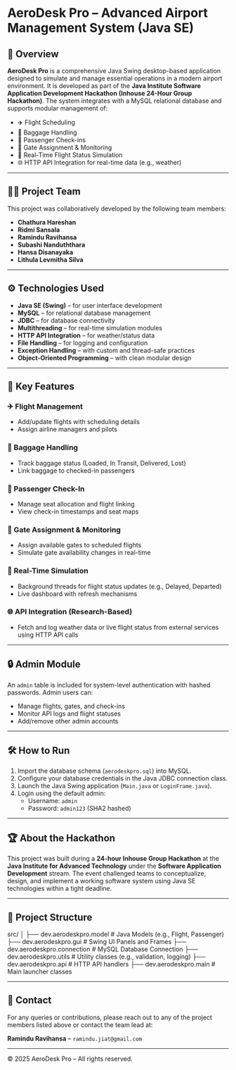 # AeroDesk Pro – Advanced Airport Management System (Java SE)

## 🛫 Overview

**AeroDesk Pro** is a comprehensive Java Swing desktop-based application designed to simulate and manage essential operations in a modern airport environment. It is developed as part of the **Java Institute Software Application Development Hackathon (Inhouse 24-Hour Group Hackathon)**. The system integrates with a MySQL relational database and supports modular management of:

- ✈️ Flight Scheduling  
- 🧳 Baggage Handling  
- 👤 Passenger Check-ins  
- 🚪 Gate Assignment & Monitoring  
- 📡 Real-Time Flight Status Simulation  
- 🌐 HTTP API Integration for real-time data (e.g., weather)

---

## 👨‍💻 Project Team

This project was collaboratively developed by the following team members:

- **Chathura Hareshan**
- **Ridmi Sansala**
- **Ramindu Ravihansa**
- **Subashi Nanduththara**
- **Hansa Disanayaka**
- **Lithula Levmitha Silva**

---

## ⚙️ Technologies Used

- **Java SE (Swing)** – for user interface development  
- **MySQL** – for relational database management  
- **JDBC** – for database connectivity  
- **Multithreading** – for real-time simulation modules  
- **HTTP API Integration** – for weather/status data  
- **File Handling** – for logging and configuration  
- **Exception Handling** – with custom and thread-safe practices  
- **Object-Oriented Programming** – with clean modular design

---

## 🧩 Key Features

### ✈ Flight Management
- Add/update flights with scheduling details
- Assign airline managers and pilots

### 🧳 Baggage Handling
- Track baggage status (Loaded, In Transit, Delivered, Lost)
- Link baggage to checked-in passengers

### 👤 Passenger Check-In
- Manage seat allocation and flight linking
- View check-in timestamps and seat maps

### 🚪 Gate Assignment & Monitoring
- Assign available gates to scheduled flights
- Simulate gate availability changes in real-time

### 📡 Real-Time Simulation
- Background threads for flight status updates (e.g., Delayed, Departed)
- Live dashboard with refresh mechanisms

### 🌐 API Integration (Research-Based)
- Fetch and log weather data or live flight status from external services using HTTP API calls

---

## 🔒 Admin Module

An `admin` table is included for system-level authentication with hashed passwords. Admin users can:

- Manage flights, gates, and check-ins
- Monitor API logs and flight statuses
- Add/remove other admin accounts

---

## 🛠️ How to Run

1. Import the database schema (`aerodeskpro.sql`) into MySQL.
2. Configure your database credentials in the Java JDBC connection class.
3. Launch the Java Swing application (`Main.java` or `LoginFrame.java`).
4. Login using the default admin:
   - Username: `admin`
   - Password: `admin123` (SHA2 hashed)

---

## 🏆 About the Hackathon

This project was built during a **24-hour Inhouse Group Hackathon** at the **Java Institute for Advanced Technology** under the **Software Application Development** stream. The event challenged teams to conceptualize, design, and implement a working software system using Java SE technologies within a tight deadline.

---

## 📂 Project Structure

src/
│
├── dev.aerodeskpro.model # Java Models (e.g., Flight, Passenger)
├── dev.aerodeskpro.gui # Swing UI Panels and Frames
├── dev.aerodeskpro.connection # MySQL Database Connection
├── dev.aerodeskpro.utils # Utility classes (e.g., validation, logging)
├── dev.aerodeskpro.api # HTTP API handlers
├── dev.aerodeskpro.main # Main launcher classes




---

## 📧 Contact

For any queries or contributions, please reach out to any of the project members listed above or contact the team lead at:

**Ramindu Ravihansa** – `ramindu.jiat@gmail.com`

---

© 2025 AeroDesk Pro – All rights reserved.

